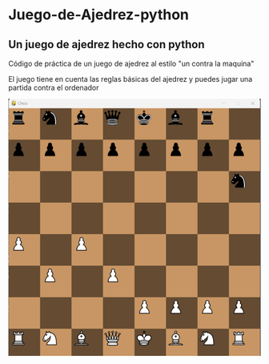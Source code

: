 # Juego-de-Ajedrez-python


<h2>Un juego de ajedrez hecho con python</h2>

<p>Código de práctica de un juego de ajedrez al estilo "un contra la maquina"</p>
<p>El juego tiene en cuenta las reglas básicas del ajedrez y puedes jugar una partida contra el ordenador</p>
<img src="images/example.png" alt="Tablero de Ajedrez">